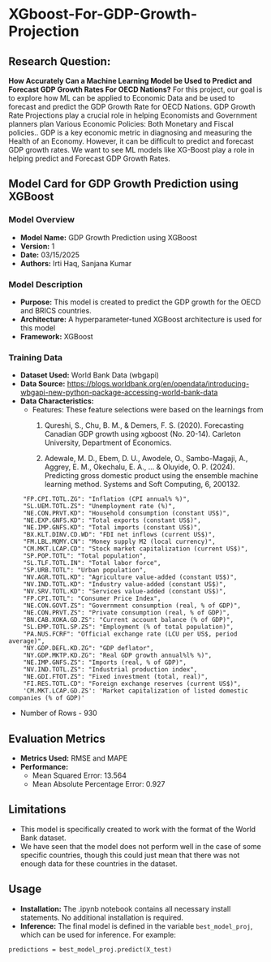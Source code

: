 # XGboost-For-GDP-Growth-Projection

## Research Question:
**How Accurately Can a Machine Learning Model be Used to Predict and Forecast GDP Growth Rates For OECD Nations?**
For this project, our goal is to explore how ML can be applied to Economic Data and be used to forecast and predict the GDP Growth Rate for OECD Nations. GDP Growth Rate Projections play a crucial role in helping Economists and Government planners plan Various Economic Policies: Both Monetary and Fiscal policies.. GDP is  a key economic metric in diagnosing and measuring the Health of an Economy. However, it can be difficult to predict and forecast GDP growth rates. We want to see ML models like XG-Boost play a role in helping predict and Forecast GDP Growth Rates.

## Model Card for GDP Growth Prediction using XGBoost
### Model Overview
- **Model Name:** GDP Growth Prediction using XGBoost
- **Version:** 1
- **Date:** 03/15/2025
- **Authors:** Irti Haq, Sanjana Kumar

### Model Description
- **Purpose:** This model is created to predict the GDP growth for the OECD and BRICS countries.
- **Architecture:** A hyperparameter-tuned XGBoost architecture is used for this model
- **Framework:** XGBoost

### Training Data
- **Dataset Used:** World Bank Data (wbgapi)
- **Data Source:** https://blogs.worldbank.org/en/opendata/introducing-wbgapi-new-python-package-accessing-world-bank-data
- **Data Characteristics:**
  - Features: These feature selections were based on the learnings from    
    1. Qureshi, S., Chu, B. M., & Demers, F. S. (2020). Forecasting Canadian GDP growth using xgboost (No. 20-14). Carleton University, Department of Economics.

    2. Adewale, M. D., Ebem, D. U., Awodele, O., Sambo-Magaji, A., Aggrey, E. M., Okechalu, E. A., ... & Oluyide, O. P. (2024). Predicting gross domestic product using the ensemble machine learning method. Systems and Soft Computing, 6, 200132.

```
    "FP.CPI.TOTL.ZG": "Inflation (CPI annual% %)",
    "SL.UEM.TOTL.ZS": "Unemployment rate (%)",
    "NE.CON.PRVT.KD": "Household consumption (constant US$)",
    "NE.EXP.GNFS.KD": "Total exports (constant US$)",
    "NE.IMP.GNFS.KD": "Total imports (constant US$)",
    "BX.KLT.DINV.CD.WD": "FDI net inflows (current US$)",
    "FM.LBL.MQMY.CN": "Money supply M2 (local currency)",
    "CM.MKT.LCAP.CD": "Stock market capitalization (current US$)",
    "SP.POP.TOTL": "Total population",
    "SL.TLF.TOTL.IN": "Total labor force",
    "SP.URB.TOTL": "Urban population",
    "NV.AGR.TOTL.KD": "Agriculture value-added (constant US$)",
    "NV.IND.TOTL.KD": "Industry value-added (constant US$)",
    "NV.SRV.TOTL.KD": "Services value-added (constant US$)",
    "FP.CPI.TOTL": "Consumer Price Index",
    "NE.CON.GOVT.ZS": "Government consumption (real, % of GDP)",
    "NE.CON.PRVT.ZS": "Private consumption (real, % of GDP)",
    "BN.CAB.XOKA.GD.ZS": "Current account balance (% of GDP)",
    "SL.EMP.TOTL.SP.ZS": "Employment (% of total population)",
    "PA.NUS.FCRF": "Official exchange rate (LCU per US$, period average)",
    "NY.GDP.DEFL.KD.ZG": "GDP deflator",
    "NY.GDP.MKTP.KD.ZG": "Real GDP growth annual%l% %)",
    "NE.IMP.GNFS.ZS": "Imports (real, % of GDP)",
    "NV.IND.TOTL.ZS": "Industrial production index",
    "NE.GDI.FTOT.ZS": "Fixed investment (total, real)",
    "FI.RES.TOTL.CD": "Foreign exchange reserves (current US$)",
    'CM.MKT.LCAP.GD.ZS': 'Market capitalization of listed domestic companies (% of GDP)'
```
  - Number of Rows - 930


## Evaluation Metrics
- **Metrics Used:** RMSE and MAPE
- **Performance:**
  - Mean Squared Error: 13.564
  - Mean Absolute Percentage Error: 0.927

## Limitations
- This model is specifically created to work with the format of the World Bank dataset.
- We have seen that the model does not perform well in the case of some specific countries, though this could just mean that there was not enough data for these countries in the dataset.

## Usage
- **Installation:** The .ipynb notebook contains all necessary install statements. No additional installation is required.
- **Inference:** The final model is defined in the variable `best_model_proj`, which can be used for inference. For example:

```predictions = best_model_proj.predict(X_test)```
